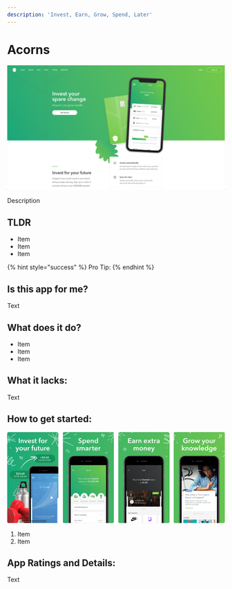 ```yaml
---
description: 'Invest, Earn, Grow, Spend, Later'
---
```


# Acorns

![Acorns Website](../.gitbook/assets/acorns-web.png)

Description

## TLDR

* Item
* Item
* Item

{% hint style="success" %}
Pro Tip:
{% endhint %}

## Is this app for me?

Text

## What does it do?

* Item
* Item
* Item

## What it lacks:

Text

## How to get started:

![Acorns App](images/acorns-app.png)

1. Item
2. Item

## App Ratings and Details:

Text
